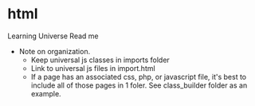 # html
Learning Universe
Read me

* Note on organization. 
  - Keep universal js classes in imports folder
  - Link to universal js files in import.html
  - If a page has an associated css, php, or javascript file, it's best to include all of those pages in 1 foler. See class_builder folder as an example. 